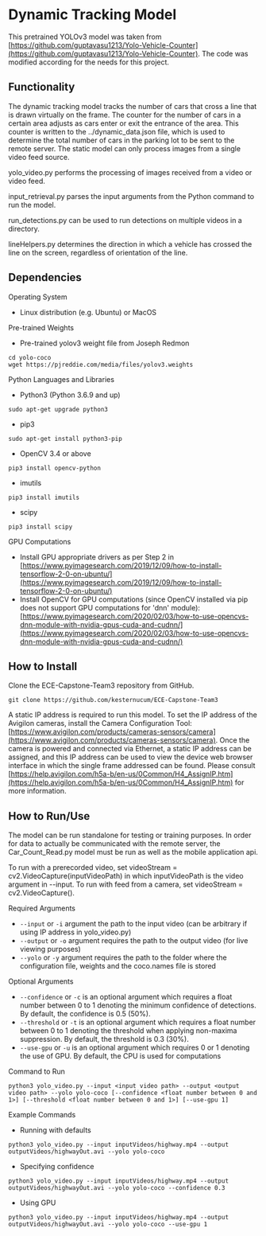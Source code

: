 # Dynamic Tracking Model

This pretrained YOLOv3 model was taken from [https://github.com/guptavasu1213/Yolo-Vehicle-Counter](https://github.com/guptavasu1213/Yolo-Vehicle-Counter). The code was modified according for the needs for this project.

## Functionality

The dynamic tracking model tracks the number of cars that cross a line that is drawn virtually on the frame. The counter for the number of cars in a certain area adjusts as cars enter or exit the entrance of the area. This counter is written to the ../dynamic_data.json file, which is used to determine the total number of cars in the parking lot to be sent to the remote server. The static model can only process images from a single video feed source.

yolo_video.py performs the processing of images received from a video or video feed.

input_retrieval.py parses the input arguments from the Python command to run the model.

run_detections.py can be used to run detections on multiple videos in a directory.

lineHelpers.py determines the direction in which a vehicle has crossed the line on the screen, regardless of orientation of the line.

## Dependencies

Operating System
  * Linux distribution (e.g. Ubuntu) or MacOS

Pre-trained Weights
  * Pre-trained yolov3 weight file from Joseph Redmon
```
cd yolo-coco
wget https://pjreddie.com/media/files/yolov3.weights
```

Python Languages and Libraries
  * Python3 (Python 3.6.9 and up)
```
sudo apt-get upgrade python3
```
  * pip3
```
sudo apt-get install python3-pip
```
  * OpenCV 3.4 or above
```
pip3 install opencv-python
```
  * imutils
```
pip3 install imutils
```
  * scipy
```
pip3 install scipy
```

GPU Computations
  * Install GPU appropriate drivers as per Step 2 in [https://www.pyimagesearch.com/2019/12/09/how-to-install-tensorflow-2-0-on-ubuntu/](https://www.pyimagesearch.com/2019/12/09/how-to-install-tensorflow-2-0-on-ubuntu/)
  * Install OpenCV for GPU computations (since OpenCV installed via pip does not support GPU computations for 'dnn' module):
[https://www.pyimagesearch.com/2020/02/03/how-to-use-opencvs-dnn-module-with-nvidia-gpus-cuda-and-cudnn/](https://www.pyimagesearch.com/2020/02/03/how-to-use-opencvs-dnn-module-with-nvidia-gpus-cuda-and-cudnn/)

## How to Install

Clone the ECE-Capstone-Team3 repository from GitHub.
```
git clone https://github.com/kesternucum/ECE-Capstone-Team3
```

A static IP address is required to run this model. To set the IP address of the Avigilon cameras, install the Camera Configuration Tool: [https://www.avigilon.com/products/cameras-sensors/camera](https://www.avigilon.com/products/cameras-sensors/camera). Once the camera is powered and connected via Ethernet, a static IP address can be assigned, and this IP address can be used to view the device web browser interface in which the single frame addressed can be found. Please consult [https://help.avigilon.com/h5a-b/en-us/0Common/H4_AssignIP.htm](https://help.avigilon.com/h5a-b/en-us/0Common/H4_AssignIP.htm) for more information.

## How to Run/Use

The model can be run standalone for testing or training purposes. In order for data to actually be communicated with the remote server, the Car_Count_Read.py model must be run as well as the mobile application api.

To run with a prerecorded video, set videoStream = cv2.VideoCapture(inputVideoPath) in which inputVideoPath is the video argument in --input. To run with feed from a camera, set videoStream = cv2.VideoCapture(<http link of camera>).

Required Arguments
  * `--input` or `-i` argument the path to the input video (can be arbitrary if using IP address in yolo_video.py)
  * `--output` or `-o` argument requires the path to the output video (for live viewing purposes)
  * `--yolo` or `-y` argument requires the path to the folder where the configuration file, weights and the coco.names file is stored

Optional Arguments
  * `--confidence` or `-c` is an optional argument which requires a float number between 0 to 1 denoting the minimum confidence of detections. By default, the confidence is 0.5 (50%).
  * `--threshold` or `-t` is an optional argument which requires a float number between 0 to 1 denoting the threshold when applying non-maxima suppression. By default, the threshold is 0.3 (30%).
  * `--use-gpu` or `-u` is an optional argument which requires 0 or 1 denoting the use of GPU. By default, the CPU is used for computations

Command to Run
```
python3 yolo_video.py --input <input video path> --output <output video path> --yolo yolo-coco [--confidence <float number between 0 and 1>] [--threshold <float number between 0 and 1>] [--use-gpu 1]
```
Example Commands
* Running with defaults
```
python3 yolo_video.py --input inputVideos/highway.mp4 --output outputVideos/highwayOut.avi --yolo yolo-coco
```
* Specifying confidence
```
python3 yolo_video.py --input inputVideos/highway.mp4 --output outputVideos/highwayOut.avi --yolo yolo-coco --confidence 0.3
```
* Using GPU
```
python3 yolo_video.py --input inputVideos/highway.mp4 --output outputVideos/highwayOut.avi --yolo yolo-coco --use-gpu 1
```
